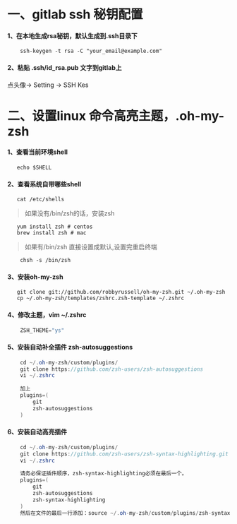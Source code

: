 # 一、gitlab ssh 秘钥配置
#### 1、在本地生成rsa秘钥，默认生成到.ssh目录下
```shell
    ssh-keygen -t rsa -C "your_email@example.com"
```
#### 2、粘贴 .ssh/id_rsa.pub 文字到gitlab上
点头像-> Setting -> SSH Kes 

# 二、设置linux 命令高亮主题，.oh-my-zsh
#### 1、查看当前环境shell
```shell
   echo $SHELL
```
#### 2、查看系统自带哪些shell
```shell
   cat /etc/shells
```
> 如果没有/bin/zsh的话，安装zsh
 ```shell 
    yum install zsh # centos
    brew install zsh # mac
 ```
> 如果有/bin/zsh 直接设置成默认,设置完重启终端
```shell
    chsh -s /bin/zsh
```
#### 3、安装oh-my-zsh
 ```shell
    git clone git://github.com/robbyrussell/oh-my-zsh.git ~/.oh-my-zsh
    cp ~/.oh-my-zsh/templates/zshrc.zsh-template ~/.zshrc
 ```
 
#### 4、修改主题，vim ~/.zshrc
```java
    ZSH_THEME="ys"
```
#### 5、安装自动补全插件 zsh-autosuggestions
```java
    cd ~/.oh-my-zsh/custom/plugins/
    git clone https://github.com/zsh-users/zsh-autosuggestions
    vi ~/.zshrc
    
    加上 
    plugins=(
        git
        zsh-autosuggestions
    )
```
#### 6、安装自动高亮插件
```java
    cd ~/.oh-my-zsh/custom/plugins/
    git clone https://github.com/zsh-users/zsh-syntax-highlighting.git
    vi ~/.zshrc
    
    请务必保证插件顺序，zsh-syntax-highlighting必须在最后一个。
    plugins=(
        git
        zsh-autosuggestions
        zsh-syntax-highlighting
    )
    然后在文件的最后一行添加：source ~/.oh-my-zsh/custom/plugins/zsh-syntax-highlighting/zsh-syntax-highlighting.zsh
```
